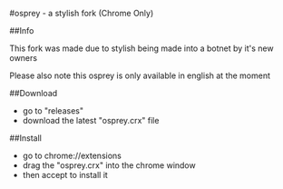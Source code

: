 #osprey - a stylish fork (Chrome Only)


##Info

This fork was made due to stylish being made into a botnet by it's new owners

Please also note this osprey is only available in english at the moment

##Download

* go to "releases"
* download the latest "osprey.crx" file

##Install

* go to chrome://extensions
* drag the "osprey.crx" into the chrome window
* then accept to install it


